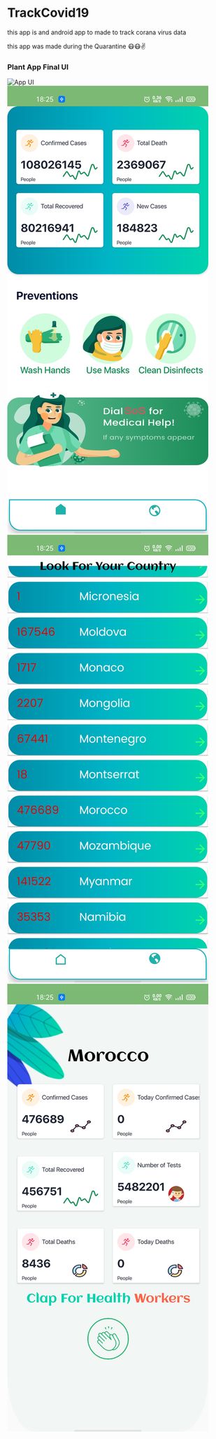 # TrackCovid19
this app is and android app to made to track corana virus data 

this app was made during the Quarantine 😷😷✌️

### Plant App Final UI

![App UI](images/splash.jpg) ![App UI](images/home.jpg)
![App UI](images/countries.jpg)
![App UI](images/detail.jpg)

